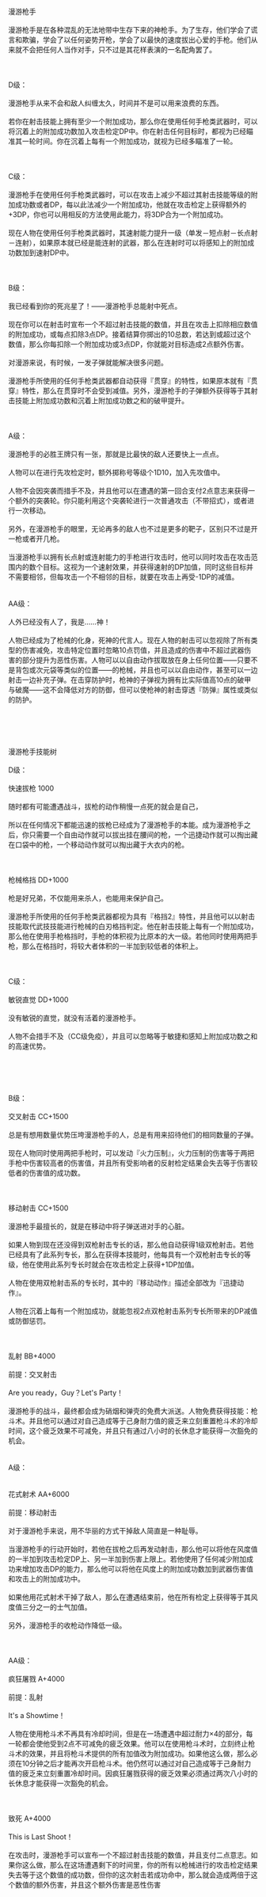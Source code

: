 <title>漫游枪手</title>
<meta name="GENERATOR" content="WinCHM">
<meta http-equiv="Content-Type" content="text/html; charset=gb2312">
<br>漫游枪手 
<br>
<br>漫游枪手是在各种混乱的无法地带中生存下来的神枪手。为了生存，他们学会了谎言和欺骗，学会了以任何姿势开枪，学会了以最快的速度拔出心爱的手枪。他们从来就不会把任何人当作对手，只不过是其花样表演的一名配角罢了。 
<br>
<br>
<br>
<br>D级： 
<br>
<br>漫游枪手从来不会和敌人纠缠太久，时间并不是可以用来浪费的东西。 
<br>
<br>若你在射击技能上拥有至少一个附加成功，那么你在使用任何手枪类武器时，可以将沉着上的附加成功数加入攻击检定DP中。你在射击任何目标时，都视为已经瞄准其一轮时间。你在沉着上每有一个附加成功，就视为已经多瞄准了一轮。 
<br>
<br>
<br>
<br>C级： 
<br>
<br>漫游枪手在使用任何手枪类武器时，可以在攻击上减少不超过其射击技能等级的附加成功数或者DP，每以此法减少一个附加成功，他就在攻击检定上获得额外的+3DP，你也可以用相反的方法使用此能力，将3DP合为一个附加成功。 
<br>
<br>现在人物在使用任何手枪类武器时，其速射能力提升一级（单发－短点射－长点射－连射），如果原本就已经是能连射的武器，那么在连射时可以将感知上的附加成功数加到速射DP中。 
<br>
<br>
<br>
<br>B级： 
<br>
<br>我已经看到你的死兆星了！——漫游枪手总能射中死点。 
<br>
<br>现在你可以在射击时宣布一个不超过射击技能的数值，并且在攻击上扣除相应数值的附加成功，或每点扣除3点DP。接着结算你掷出的10总数，若达到或超过这个数值，那么你每扣除一个附加成功或3点DP，你就能对目标造成2点额外伤害。 
<br>
<br>对漫游来说，有时候，一发子弹就能解决很多问题。 
<br>
<br>漫游枪手所使用的任何手枪类武器都自动获得『贯穿』的特性，如果原本就有『贯穿』特性，那么在贯穿时不会受到减值。另外，漫游枪手的子弹额外获得等于其射击技能上附加成功数和沉着上附加成功数之和的破甲提升。 
<br>
<br>
<br>
<br>A级： 
<br>
<br>漫游枪手的必胜王牌只有一张，那就是比最快的敌人还要快上一点点。 
<br>
<br>人物可以在进行先攻检定时，额外掷称号等级个1D10，加入先攻值中。 
<br>
<br>人物不会因突袭而措手不及，并且他可以在遭遇的第一回合支付2点意志来获得一个额外的突袭轮。你只能利用这个突袭轮进行一次普通攻击（不带招式），或者进行一次移动。 
<br>
<br>另外，在漫游枪手的眼里，无论再多的敌人也不过是更多的靶子，区别只不过是开一枪或者开几枪。 
<br>
<br>当漫游枪手以拥有长点射或连射能力的手枪进行攻击时，他可以同时攻击在攻击范围内的数个目标。这视为一个速射效果，并获得速射的DP加值，同时这些目标并不需要相邻，但每攻击一个不相邻的目标，就要在攻击上再受-1DP的减值。 
<br>
<br>
<br>AA级： 
<br>
<br>人外已经没有人了，我是……神！ 
<br>
<br>人物已经成为了枪械的化身，死神的代言人。现在人物的射击可以忽视除了所有类型的伤害减免，攻击特定位置时忽略10点罚值，并且造成的伤害中不超过武器伤害的部分提升为恶性伤害。人物可以以自由动作拔取放在身上任何位置——只要不是背包或次元袋等类似的位置——的枪械，并且也可以以自由动作，甚至可以一边射击一边补充子弹。在击穿防护时，枪神的子弹视为拥有比实际值高10点的破甲与破魔——这不会降低对方的防御，但可以使枪神的射击穿透『防弹』属性或类似的防护。 
<br>
<br>
<br>
<br>
<br>
<br>漫游枪手技能树 
<br>
<br>D级： 
<br>
<br>快速拔枪 1000 
<br>
<br>随时都有可能遭遇战斗，拔枪的动作稍慢一点死的就会是自己， 
<br>
<br>所以在任何情况下都能迅速的拔枪已经成为了漫游枪手的本能。成为漫游枪手之后，你只需要一个自由动作就可以拔出挂在腰间的枪，一个迅捷动作就可以掏出藏在口袋中的枪，一个移动动作就可以掏出藏于大衣内的枪。 
<br>
<br>
<br>
<br>枪械格挡 DD+1000 
<br>
<br>枪是好兄弟，不仅能用来杀人，也能用来保护自己。 
<br>
<br>漫游枪手所使用的任何手枪类武器都视为具有『格挡2』特性，并且他可以以射击技能取代武技技能进行枪械的白刃格挡判定。他在射击技能上每有一个附加成功，那么他在使用手枪格挡时，手枪的体积视为比原本的大一级。若他同时使用两把手枪，那么在格挡时，将较大者体积的一半加到较低者的体积上。 
<br>
<br>
<br>
<br>C级： 
<br>
<br>敏锐直觉 DD+1000 
<br>
<br>没有敏锐的直觉，就没有活着的漫游枪手。 
<br>
<br>人物不会措手不及（CC级免疫），并且可以忽略等于敏捷和感知上附加成功数之和的高速优势。 
<br>
<br>
<br>
<br>
<br>
<br>B级： 
<br>
<br>交叉射击 CC+1500 
<br>
<br>总是有想用数量优势压垮漫游枪手的人，总是有用来招待他们的相同数量的子弹。 
<br>
<br>现在人物同时使用两把手枪时，可以发动『火力压制』，火力压制的伤害等于两把手枪中伤害较高者的伤害值，并且所有受影响者的反射检定结果会失去等于伤害较低者的伤害值的成功数。 
<br>
<br>
<br>
<br>移动射击 CC+1500 
<br>
<br>漫游枪手最擅长的，就是在移动中将子弹送进对手的心脏。 
<br>
<br>如果人物到现在还没得到双枪射击专长的话，那么他自动获得1级双枪射击。若他已经具有了此系列专长，那么在获得本技能时，他每具有一个双枪射击专长的等级，他在使用此系列专长时就会在攻击检定上获得+1DP加值。 
<br>
<br>人物在使用双枪射击系的专长时，其中的『移动动作』描述全部改为『迅捷动作』。 
<br>
<br>人物在沉着上每有一个附加成功，就能忽视2点双枪射击系列专长所带来的DP减值或防御惩罚。 
<br>
<br>
<br>
<br>乱射 BB+4000 
<br>
<br>前提：交叉射击 
<br>
<br>Are you ready，Guy？Let's Party！ 
<br>
<br>漫游枪手的战斗，最终都会成为硝烟和弹壳的免费大派送。人物免费获得技能：枪斗术。并且他可以通过对自己造成等于己身耐力值的疲乏来立刻重置枪斗术的冷却时间，这个疲乏效果不可减免，并且只有通过八小时的长休息才能获得一次豁免的机会。 
<br>
<br>
<br>A级： 
<br>
<br>
<br>花式射术 AA+6000 
<br>
<br>前提：移动射击 
<br>
<br>对于漫游枪手来说，用不华丽的方式干掉敌人简直是一种耻辱。 
<br>
<br>当漫游枪手的行动开始时，若他在拔枪之后再发动射击，那么他可以将他在风度值的一半加到攻击检定DP上、另一半加到伤害上限上。若他使用了任何减少附加成功来增加攻击DP的能力，那么他可以将他在风度上的附加成功数加到武器伤害值和攻击上的附加成功中。 
<br>
<br>如果他用花式射术干掉了敌人，那么在遭遇结束前，他在所有检定上获得等于其风度值三分之一的士气加值。 
<br>
<br>另外，漫游枪手的收枪动作降低一级。 
<br>
<br>
<br>
<br>AA级： 
<br>
<br>疯狂屠戮 A+4000 
<br>
<br>前提：乱射 
<br>
<br>It's a Showtime！ 
<br>
<br>人物在使用枪斗术不再具有冷却时间，但是在一场遭遇中超过耐力×4的部分，每一轮都会使他受到2点不可减免的疲乏效果。他可以在使用枪斗术时，立刻终止枪斗术的效果，并且将枪斗术提供的所有加值改为附加成功。如果他这么做，那么必须在10分钟之后才能再次开启枪斗术。他仍然可以通过对自己造成等于己身耐力值的疲乏来立刻重置冷却时间。因疯狂屠戮获得的疲乏效果必须通过两次八小时的长休息才能获得一次豁免的机会。 
<br>
<br>
<br>
<br>致死 A+4000 
<br>
<br>This is Last Shoot！ 
<br>
<br>在攻击时，漫游枪手可以宣布一个不超过射击技能的数值，并且支付二点意志。如果你这么做，那么在这场遭遇剩下的时间里，你的所有以枪械进行的攻击检定结果失去等于这个数值的成功数，但你的这次射击若成功命中，那么就会造成两倍于这个数值的额外伤害，并且这个额外伤害是恶性伤害 
<br>
<br>
